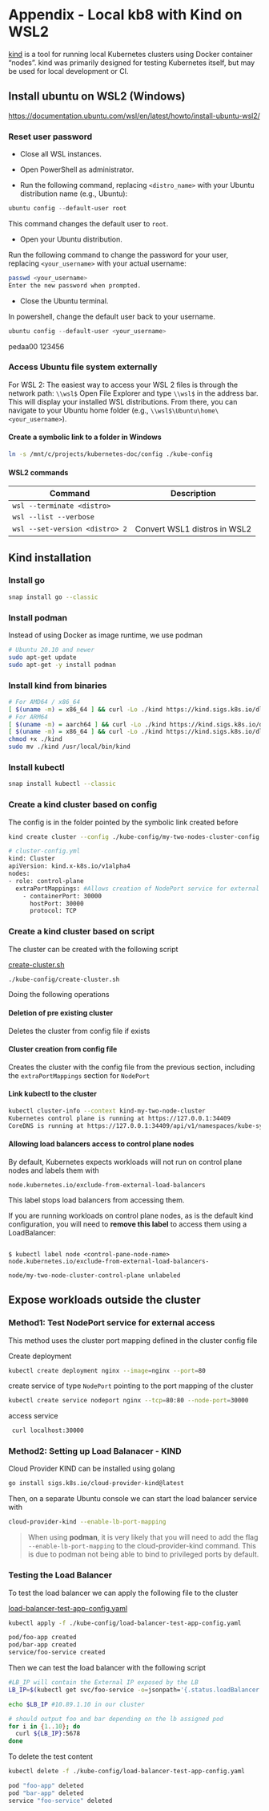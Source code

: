 # Appendix - Local kb8 with Kind on WSL2

[kind](https://kind.sigs.k8s.io/ ) is a tool for running local Kubernetes clusters using Docker container “nodes”.
kind was primarily designed for testing Kubernetes itself, but may be used for local development or CI.


## Install ubuntu on WSL2 (Windows)

https://documentation.ubuntu.com/wsl/en/latest/howto/install-ubuntu-wsl2/

### Reset user password

* Close all WSL instances.

* Open PowerShell as administrator.

* Run the following command, replacing `<distro_name>` with your Ubuntu distribution name (e.g., Ubuntu):

```PowerShell
ubuntu config --default-user root
```
This command changes the default user to `root`.

* Open your Ubuntu distribution.

Run the following command to change the password for your user, replacing `<your_username>` with your actual username:

```bash
passwd <your_username>
Enter the new password when prompted.
```
* Close the Ubuntu terminal.

In powershell, change the default user back to your username.

```PowerShell
ubuntu config --default-user <your_username>
```
pedaa00 123456

### Access Ubuntu file system externally

For WSL 2:
The easiest way to access your WSL 2 files is through the network path: `\\wsl$`
Open File Explorer and type `\\wsl$` in the address bar.
This will display your installed WSL distributions.
From there, you can navigate to your Ubuntu home folder (e.g., `\\wsl$\Ubuntu\home\<your_username>`).

#### Create a symbolic link to a folder in Windows

```bash
ln -s /mnt/c/projects/kubernetes-doc/config ./kube-config
```

#### WSL2 commands

| Command                  | Description                  |
|--------------------------|------------------------------|
| `wsl --terminate <distro>` |                              |
| `wsl --list --verbose` |                              |
| `wsl --set-version <distro> 2` | Convert WSL1 distros in WSL2 |

## Kind installation


### Install go

```bash
snap install go --classic
```

### Install podman

Instead of using Docker as image runtime, we use podman 

```bash
# Ubuntu 20.10 and newer
sudo apt-get update
sudo apt-get -y install podman
```

### Install kind from binaries

```bash
# For AMD64 / x86_64
[ $(uname -m) = x86_64 ] && curl -Lo ./kind https://kind.sigs.k8s.io/dl/v0.27.0/kind-linux-amd64
# For ARM64
[ $(uname -m) = aarch64 ] && curl -Lo ./kind https://kind.sigs.k8s.io/dl/v0.27.0/kind-linux-arm64
[ $(uname -m) = x86_64 ] && curl -Lo ./kind https://kind.sigs.k8s.io/dl/v0.27.0/kind
chmod +x ./kind
sudo mv ./kind /usr/local/bin/kind
```

### Install kubectl

```bash
snap install kubectl --classic
```

### Create a kind cluster based on config

The config is in the folder pointed by the symbolic link created before

```bash
kind create cluster --config ./kube-config/my-two-nodes-cluster-config.yaml
```

```bash
# cluster-config.yml
kind: Cluster
apiVersion: kind.x-k8s.io/v1alpha4
nodes:
- role: control-plane
  extraPortMappings: #Allows creation of NodePort service for external access
    - containerPort: 30000
      hostPort: 30000
      protocol: TCP
```

### Create a kind cluster based on script

The cluster can be created with the following script

[create-cluster.sh](config%2Fcreate-cluster.sh)

```bash
./kube-config/create-cluster.sh
```

Doing the following operations

#### Deletion of pre existing cluster

Deletes the cluster from config file if exists

#### Cluster creation from config file

Creates the cluster with the config file from the previous section, 
including the `extraPortMappings` section for `NodePort`


#### Link kubectl to the cluster

```bash
kubectl cluster-info --context kind-my-two-node-cluster
Kubernetes control plane is running at https://127.0.0.1:34409
CoreDNS is running at https://127.0.0.1:34409/api/v1/namespaces/kube-system/services/kube-dns:dns/proxy
```

#### Allowing load balancers access to control plane nodes
By default, Kubernetes expects workloads will not run on control plane nodes and labels them with

`node.kubernetes.io/exclude-from-external-load-balancers`

This label stops load balancers from accessing them.

If you are running workloads on control plane nodes, as is the default kind configuration, you will need to **remove this label** to access them using a LoadBalancer:

```shell

$ kubectl label node <control-pane-node-name> node.kubernetes.io/exclude-from-external-load-balancers-

node/my-two-node-cluster-control-plane unlabeled
```

## Expose workloads outside the cluster


### Method1: Test NodePort service for external access

This method uses the cluster port mapping defined in the cluster config file

Create deployment
```bash
kubectl create deployment nginx --image=nginx --port=80
```
create service of type `NodePort` pointing to the port mapping of the cluster
```bash
kubectl create service nodeport nginx --tcp=80:80 --node-port=30000
```

access service
```bash
 curl localhost:30000
```

### Method2: Setting up Load Balanacer - KIND 

Cloud Provider KIND can be installed using golang

```bash
go install sigs.k8s.io/cloud-provider-kind@latest
```

Then, on a separate Ubuntu console we can start the load balancer service with

```bash
cloud-provider-kind --enable-lb-port-mapping
```

> When using **podman**, it is very likely that you will need
> to add the flag `--enable-lb-port-mapping` to the cloud-provider-kind command. 
> This is due to podman not being able to bind to privileged ports by default.

### Testing the Load Balancer

To test the load balancer we can apply the following file to the cluster

[load-balancer-test-app-config.yaml](config%2Fload-balancer-test-app-config.yaml)

```bash
kubectl apply -f ./kube-config/load-balancer-test-app-config.yaml

pod/foo-app created
pod/bar-app created
service/foo-service created
```

Then we can test the load balancer with the following script

```bash
#LB_IP will contain the External IP exposed by the LB
LB_IP=$(kubectl get svc/foo-service -o=jsonpath='{.status.loadBalancer.ingress[0].ip}')

echo $LB_IP #10.89.1.10 in our cluster

# should output foo and bar depending on the lb assigned pod 
for i in {1..10}; do
  curl ${LB_IP}:5678
done
```
To delete the test content

```bash
kubectl delete -f ./kube-config/load-balancer-test-app-config.yaml

pod "foo-app" deleted
pod "bar-app" deleted
service "foo-service" deleted
```





